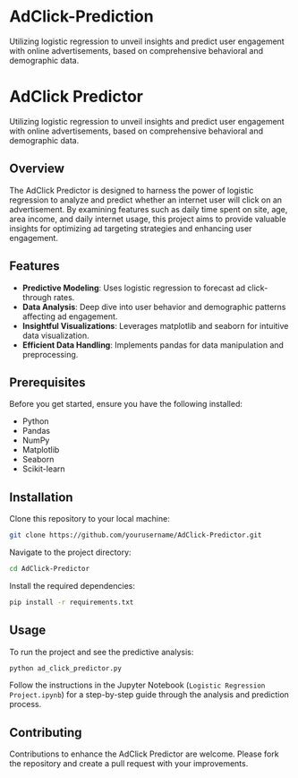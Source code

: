 # AdClick-Prediction
Utilizing logistic regression to unveil insights and predict user engagement with online advertisements, based on comprehensive behavioral and demographic data.

# AdClick Predictor

Utilizing logistic regression to unveil insights and predict user engagement with online advertisements, based on comprehensive behavioral and demographic data.

## Overview

The AdClick Predictor is designed to harness the power of logistic regression to analyze and predict whether an internet user will click on an advertisement. By examining features such as daily time spent on site, age, area income, and daily internet usage, this project aims to provide valuable insights for optimizing ad targeting strategies and enhancing user engagement.

## Features

- **Predictive Modeling**: Uses logistic regression to forecast ad click-through rates.
- **Data Analysis**: Deep dive into user behavior and demographic patterns affecting ad engagement.
- **Insightful Visualizations**: Leverages matplotlib and seaborn for intuitive data visualization.
- **Efficient Data Handling**: Implements pandas for data manipulation and preprocessing.

## Prerequisites

Before you get started, ensure you have the following installed:
- Python 
- Pandas
- NumPy
- Matplotlib
- Seaborn
- Scikit-learn

## Installation

Clone this repository to your local machine:

```bash
git clone https://github.com/yourusername/AdClick-Predictor.git
```

Navigate to the project directory:

```bash
cd AdClick-Predictor
```

Install the required dependencies:

```bash
pip install -r requirements.txt
```

## Usage

To run the project and see the predictive analysis:

```bash
python ad_click_predictor.py
```

Follow the instructions in the Jupyter Notebook (`Logistic Regression Project.ipynb`) for a step-by-step guide through the analysis and prediction process.

## Contributing

Contributions to enhance the AdClick Predictor are welcome. Please fork the repository and create a pull request with your improvements.
